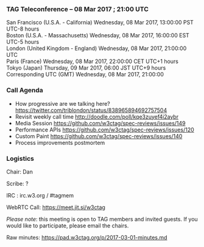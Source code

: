 ### TAG Teleconference – 08 Mar 2017 ; 21:00 UTC

San Francisco (U.S.A. - California)	Wednesday, 08 Mar 2017, 13:00:00	PST	UTC-8 hours  
Boston (U.S.A. - Massachusetts)	Wednesday, 08 Mar 2017, 16:00:00	EST	UTC-5 hours  
London (United Kingdom - England)	Wednesday, 08 Mar 2017, 21:00:00	UTC  
Paris (France)	Wednesday, 08 Mar 2017, 22:00:00	CET	UTC+1 hours  
Tokyo (Japan)	Thursday, 09 Mar 2017, 06:00	JST	UTC+9 hours  
Corresponding UTC (GMT)	Wednesday, 08 Mar 2017, 21:00:00	 

### Call Agenda

* How progressive are we talking here? https://twitter.com/triblondon/status/838965894692757504
* Revisit weekly call time http://doodle.com/poll/kqe3zuyef4i2aybr
* Media Session https://github.com/w3ctag/spec-reviews/issues/149
* Performance APIs https://github.com/w3ctag/spec-reviews/issues/120
* Custom Paint https://github.com/w3ctag/spec-reviews/issues/140
* Process improvements postmortem

### Logistics

Chair: Dan

Scribe: ?

IRC : irc.w3.org / #tagmem

WebRTC Call: https://meet.jit.si/w3ctag

*Please note*: this meeting is open to TAG members and invited guests. If you would like to participate, please email the chairs.

Raw minutes: https://pad.w3ctag.org/p/2017-03-01-minutes.md
